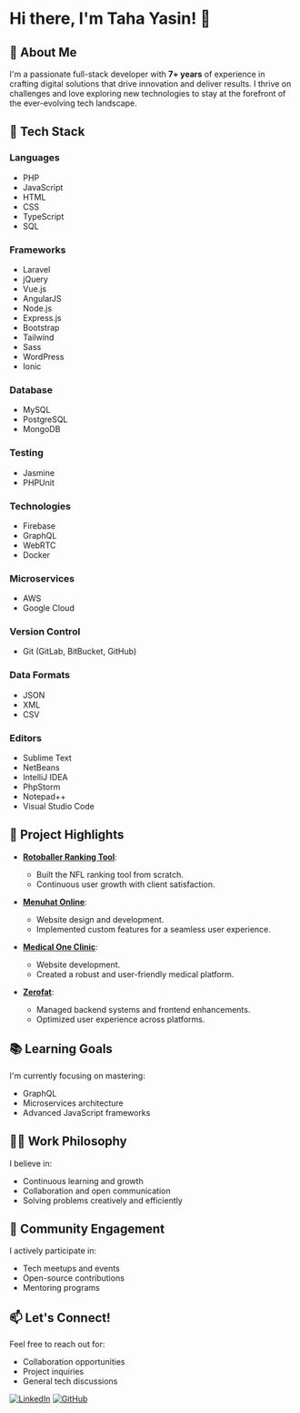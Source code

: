 # Hi there, I'm Taha Yasin! 👋

## 🚀 About Me

I'm a passionate full-stack developer with **7+ years** of experience in crafting digital solutions that drive innovation and deliver results. I thrive on challenges and love exploring new technologies to stay at the forefront of the ever-evolving tech landscape.

## 🔧 Tech Stack

### Languages
- PHP
- JavaScript
- HTML
- CSS
- TypeScript
- SQL

### Frameworks
- Laravel
- jQuery
- Vue.js
- AngularJS
- Node.js
- Express.js
- Bootstrap
- Tailwind
- Sass
- WordPress
- Ionic

### Database
- MySQL
- PostgreSQL
- MongoDB

### Testing
- Jasmine
- PHPUnit

### Technologies
- Firebase
- GraphQL
- WebRTC
- Docker

### Microservices
- AWS
- Google Cloud

### Version Control
- Git (GitLab, BitBucket, GitHub)

### Data Formats
- JSON
- XML
- CSV

### Editors
- Sublime Text
- NetBeans
- IntelliJ IDEA
- PhpStorm
- Notepad++
- Visual Studio Code

## 🌟 Project Highlights

- **[Rotoballer Ranking Tool](https://www.rotoballer.com/)**:
  - Built the NFL ranking tool from scratch.
  - Continuous user growth with client satisfaction.

- **[Menuhat Online](https://menuhat.online/)**:
  - Website design and development.
  - Implemented custom features for a seamless user experience.

- **[Medical One Clinic](http://www.medicaloneclinic.com/)**:
  - Website development.
  - Created a robust and user-friendly medical platform.

- **[Zerofat](https://zerofat.com/)**:
  - Managed backend systems and frontend enhancements.
  - Optimized user experience across platforms.

## 📚 Learning Goals

I'm currently focusing on mastering:
- GraphQL
- Microservices architecture
- Advanced JavaScript frameworks

## 👨‍💻 Work Philosophy

I believe in:
- Continuous learning and growth
- Collaboration and open communication
- Solving problems creatively and efficiently

## 🌱 Community Engagement

I actively participate in:
- Tech meetups and events
- Open-source contributions
- Mentoring programs

## 📫 Let's Connect!

Feel free to reach out for:
- Collaboration opportunities
- Project inquiries
- General tech discussions

[![LinkedIn](https://img.shields.io/badge/-LinkedIn-blue?style=flat&logo=Linkedin&logoColor=white)](https://www.linkedin.com/in/taha-yasin-a0085a277/)
[![GitHub](https://img.shields.io/badge/-GitHub-black?style=flat&logo=GitHub&logoColor=white)](https://github.com/taha-yasin-saad)
